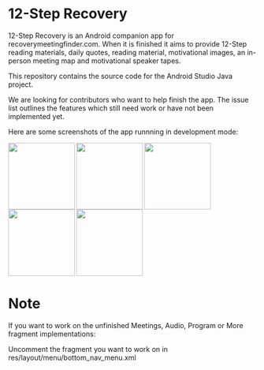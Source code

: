 # 12-Step Recovery

12-Step Recovery is an Android companion app for recoverymeetingfinder.com. When it is finished it aims to provide 12-Step reading materials, daily quotes, reading material, motivational images, an in-person meeting map and motivational speaker tapes.

This repository contains the source code for the Android Studio Java project.

We are looking for contributors who want to help finish the app. The issue list outlines the features which still need work or have not been implemented yet.

Here are some screenshots of the app runnning in development mode:

<img align='left' src='https://drive.google.com/uc?id=1wZGnJRKgVwqRjS_8PxRQfcI_8TUeUGV6' width='135'>
<img align='left' src='https://drive.google.com/uc?id=1hcHJoGvl8joUgJt66GMz8RhRSvwPsp4E' width='135'>
<img align='left' src='https://drive.google.com/uc?id=1CxvOFjjTj3Chsnuh7tPCo59j_-dzYWnw' width='135'>
<img align='left' src='https://drive.google.com/uc?id=1FolLCsYd05dBLEfzpOIKY4PV-_BHddFR' width='135'>
<img src='https://drive.google.com/uc?id=14LWpkYGTxzFeXYpwHZoiCNKUQHy3KNLk' width='135'>

# Note

If you want to work on the unfinished Meetings, Audio, Program or More fragment implementations:

Uncomment the fragment you want to work on in res/layout/menu/bottom_nav_menu.xml
